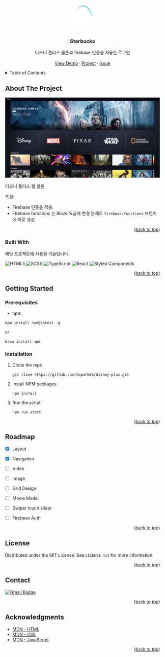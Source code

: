 <!--
https://github.com/othneildrew/Best-README-Template 를 기본으로 하여 수정해 사용
-->

<!-- PROJECT LOGO -->
<br />
<div align="center"> <!-- Obsolete attribute 는 일반 HTML 문서에서 해당되는거고, 깃허브의 마크다운에는 style text-align 이 적용되지 않고 align 이 적용된다. -->
  <a href="https://github.com/sbpark88">
    <!-- images 디렉토리의 `logo.png` 파일을 업데이트한다. -->
    <img src="images/logo.svg" alt="Logo" width="80" height="80">
  </a>

  <h3 align="center">Starbucks</h3>

  <p align="center">
    디즈니 플러스 클론과 firebase 인증을 사용한 로그인
    <!-- docs 가 필요시 주석을 해제하고 사용
    <br />
    <a href="https://github.com/othneildrew/disney-plus"><strong>Explore the docs »</strong></a>
    -->
    <br />
    <br />
    <!-- 아래 경로를 [product-deploy-url] 로 교체하고 문서 내 모든 `disney-plus`를 수정한다 -->
    <a href="javascript:void(0)">View Demo</a>
    ·
    <a href="https://github.com/sbpark88/disney-plus/projects">Project</a>
    ·
    <a href="https://github.com/sbpark88/disney-plus/issues">Issue</a>
  </p>
</div>



<!-- TABLE OF CONTENTS -->
<details>
  <summary>Table of Contents</summary>
  <ol>
    <li>
      <a href="#about-the-project">About The Project</a>
      <ul>
        <li><a href="#built-with">Built With</a></li>
      </ul>
    </li>
    <li>
      <a href="#getting-started">Getting Started</a>
      <ul>
        <li><a href="#prerequisites">Prerequisites</a></li>
        <li><a href="#installation">Installation</a></li>
      </ul>
    </li>
<!-- 사용 방법 설명이 필요한 프로젝트의 경우 해당 라인 주석을 해제하고 아래 USAGE EXAMPLES 섹션을 작성한다
    <li><a href="#usage">Usage</a></li>
-->
    <li><a href="#roadmap">Roadmap</a></li>
    <li><a href="#license">License</a></li>
    <li><a href="#contact">Contact</a></li>
    <li><a href="#acknowledgments">Acknowledgments</a></li>
  </ol>
</details>



<!-- ABOUT THE PROJECT -->
## About The Project

[![Product Name Screen Shot][product-screenshot]][product-deploy-url]

디즈니 플러스 웹 클론

특징:
- Firebase 인증을 적용.
- Firebase functions 는 Blaze 요금제 변경 문제로 `firebase-functions` 브랜치에 따로 생성.


<p align="right">(<a href="#readme-top">back to top</a>)</p>


### Built With
<!-- 필요에 따라 적절히 수정해 사용한다 -->

해당 프로젝트에 사용된 기술입니다.

![HTML5][HTML5 Icon]
![SCSS][SCSS Icon]
![TypeScript][TypeScript Icon]
![React][React Icon]
![Styled Components][Styled Components Icon]


<p align="right">(<a href="#readme-top">back to top</a>)</p>



<!-- GETTING STARTED -->
## Getting Started
<!-- 필요에 따라 적절히 수정해 사용한다 -->

### Prerequisites

- npm
```shell
npm install npm@latest -g
```

or

```shell
brew install npm
```

### Installation
<!-- git clone 경로를 확인한다 -->

1. Clone the repo
   ```shell
   git clone https://github.com/sbpark88/disney-plus.git
   ```
2. Install NPM packages
   ```shell
   npm install
   ```
3. Run the script
   ```shell
   npm run start
   ```
   
<p align="right">(<a href="#readme-top">back to top</a>)</p>



<!-- USAGE EXAMPLES -->
<!--
## Usage

Use this space to show useful examples of how a project can be used. Additional screenshots, code examples and demos work well in this space. You may also link to more resources.

_For more examples, please refer to the [Documentation](https://example.com)_

<p align="right">(<a href="#readme-top">back to top</a>)</p>
-->


<!-- ROADMAP -->
## Roadmap

- [X] Layout
- [X] Navigation
- [ ] Video
- [ ] Image
- [ ] Grid Design
- [ ] Movie Modal
- [ ] Swiper touch slider
- [ ] Firebase Auth



<p align="right">(<a href="#readme-top">back to top</a>)</p>



<!-- LICENSE -->
## License
<!-- 필요에 따라 적절히 수정해 사용한다 -->

Distributed under the MIT License. See `LICENSE.txt` for more information.

<p align="right">(<a href="#readme-top">back to top</a>)</p>



<!-- CONTACT -->
## Contact

[![Gmail Badge][Gmail Icon]][My Email]

<p align="right">(<a href="#readme-top">back to top</a>)</p>



<!-- ACKNOWLEDGMENTS -->
## Acknowledgments
<!-- 프로젝트에 관련된 레퍼런스 기술이 필요할 경우 사용한다  -->

- [MDN - HTML](https://developer.mozilla.org/ko/docs/Web/HTML)
- [MDN - CSS](https://developer.mozilla.org/ko/docs/Web/CSS)
- [MDN - JavaScript](https://developer.mozilla.org/ko/docs/Web/JavaScript)

<p align="right">(<a href="#readme-top">back to top</a>)</p>


<!-- images 디렉토리의 `screenshot.png` 파일을 업데이트한다. 배포된 프로젝트 경로를 추가한다. -->
[product-screenshot]:images/screenshot.png
[product-deploy-url]:about:blank


<!--
![HTML5][HTML5 Icon]
![CSS3][CSS3 Icon]
![SCSS][SCSS Icon]
![Styled Components][Styled Components Icon]
![MUI][MUI Icon]
![Tailwind CSS][Tailwind CSS Icon]
![Redux][Redux Icon]
![Redux Saga][Redux Saga Icon]
![Recoil][Recoil Icon]
![Zustand][Zustand Icon]
![Next.js][Next.js Icon]
![JavaScript][JavaScript Icon]
![TypeScript][TypeScript Icon]
![RxJS][RxJS Icon]
![Webpack][Webpack Icon]
![Vite][Vite Icon]
![React][React Icon]
![Angular][Angular Icon]
![Vue.js][Vue.js Icon]
![Java][Java Icon]
![Spring][Spring Icon]
![Spring Boot][Spring Boot Icon]
![Swift][Swift Icon]
![SwiftUI][SwiftUI Icon]
![RxSwift][RxSwift Icon]
![.NET][.NET Icon]
![Classic ASP][Classic ASP Icon]
![Node.js][Node.js Icon]
![Python][Python Icon]
![Docker][Docker Icon]
![Azure DevOps][Azure DevOps Icon]
![AWS EC2][AWS EC2 Icon]
![Raspberry Pi][Raspberry Pi Icon]
![Oracle][Oracle Icon]
![PostgreSQL][PostgreSQL Icon]
![MySQL][MySQL Icon]
![Microsoft SQL Server][Microsoft SQL Server Icon]
![OWASP][OWASP Icon]
![AWS Lambda][AWS Lambda Icon]


[![GitHub Blog][GitBlog Icon]][My Blog]
[![Gmail Badge][Gmail Icon]][My Email]
-->


<!-- MARKDOWN LINKS & IMAGES -->
<!-- https://www.markdownguide.org/basic-syntax/#reference-style-links -->

[HTML5 Icon]:https://img.shields.io/badge/HTML5-E34F26.svg?&style=for-the-badge&logo=HTML5&logoColor=white
[CSS3 Icon]:https://img.shields.io/badge/CSS3-1572B6.svg?&style=for-the-badge&logo=CSS3&logoColor=white
[SCSS Icon]:https://img.shields.io/badge/Scss-CC6699.svg?&style=for-the-badge&logo=Sass&logoColor=white
[Styled Components Icon]:https://img.shields.io/badge/Styled_Components-DB7093.svg?&style=for-the-badge&logo=styled-components&logoColor=white
[MUI Icon]:https://img.shields.io/badge/MUI-007FFF.svg?&style=for-the-badge&logo=MUI&logoColor=white
[Tailwind CSS Icon]:https://img.shields.io/badge/Tailwind_CSS-06B6D4.svg?&style=for-the-badge&logo=TailwindCSS&logoColor=white
[Redux Icon]:https://img.shields.io/badge/Redux-764ABC.svg?&style=for-the-badge&logo=Redux&logoColor=white
[Redux Saga Icon]:https://img.shields.io/badge/Redux_Saga-999999.svg?&style=for-the-badge&logo=Redux-Saga&logoColor=white
[Recoil Icon]:https://img.shields.io/badge/Recoil-3578E5.svg?&style=for-the-badge&logo=Recoil&logoColor=white
[Zustand Icon]:https://img.shields.io/badge/Zustand-999999.svg?&style=for-the-badge&logo=Zustand&logoColor=white
[Next.js Icon]:https://img.shields.io/badge/Next.js-000000.svg?&style=for-the-badge&logo=Next.js&logoColor=white
[JavaScript Icon]:https://img.shields.io/badge/JavaScript-F7DF1E.svg?&style=for-the-badge&logo=JavaScript&logoColor=white
[TypeScript Icon]:https://img.shields.io/badge/TypeScript-3178C6.svg?&style=for-the-badge&logo=TypeScript&logoColor=white
[RxJS Icon]:https://img.shields.io/badge/RxJS-A22846.svg?&style=for-the-badge&logo=ReactiveX&logoColor=white
[Webpack Icon]:https://img.shields.io/badge/Webpack-8DD6F9.svg?&style=for-the-badge&logo=Webpack&logoColor=white
[Vite Icon]:https://img.shields.io/badge/Vite-646CFF.svg?&style=for-the-badge&logo=Vite&logoColor=white
[Angular Icon]:https://img.shields.io/badge/Angular-DD0031.svg?&style=for-the-badge&logo=Angular&logoColor=white
[React Icon]:https://img.shields.io/badge/React-61DAFB.svg?&style=for-the-badge&logo=React&logoColor=white
[Vue.js Icon]:https://img.shields.io/badge/Vue.js-4FC08D.svg?&style=for-the-badge&logo=Vue.js&logoColor=white
[Java Icon]:https://img.shields.io/badge/Java-007396.svg?&style=for-the-badge&logo=Java&logoColor=white
[Spring Icon]:https://img.shields.io/badge/Spring-6DB33F.svg?&style=for-the-badge&logo=Spring&logoColor=white
[Spring Boot Icon]:https://img.shields.io/badge/Spring_Boot-6DB33F.svg?&style=for-the-badge&logo=SpringBoot&logoColor=white
[Swift Icon]:https://img.shields.io/badge/Swift-F05138.svg?&style=for-the-badge&logo=Swift&logoColor=white
[SwiftUI Icon]:https://img.shields.io/badge/SwiftUI-3178C6.svg?&style=for-the-badge&logo=Swift&logoColor=white
[RxSwift Icon]:https://img.shields.io/badge/RxSwift-A22846.svg?&style=for-the-badge&logo=ReactiveX&logoColor=white
[.NET Icon]:https://img.shields.io/badge/.NET-512BD4.svg?&style=for-the-badge&logo=dotnet&logoColor=white
[Classic ASP Icon]:https://img.shields.io/badge/Classic_ASP-339933.svg?&style=for-the-badge&logo=dotent&logoColor=white
[Node.js Icon]:https://img.shields.io/badge/Node.js-339933.svg?&style=for-the-badge&logo=node.js&logoColor=white
[Python Icon]:https://img.shields.io/badge/Python-3776AB.svg?&style=for-the-badge&logo=Python&logoColor=white
[Docker Icon]:https://img.shields.io/badge/Docker-2496ED.svg?&style=for-the-badge&logo=Docker&logoColor=white
[Azure DevOps Icon]:https://img.shields.io/badge/Azure_DevOps-0078D7.svg?&style=for-the-badge&logo=azuredevops&logoColor=white
[AWS EC2 Icon]:https://img.shields.io/badge/Aws_EC2-FF9900.svg?&style=for-the-badge&logo=amazonec2&logoColor=white
[Raspberry Pi Icon]:https://img.shields.io/badge/Raspberry_Pi-A22846.svg?&style=for-the-badge&logo=RaspberryPi&logoColor=white
[Oracle Icon]:https://img.shields.io/badge/Oracle-F80000.svg?&style=for-the-badge&logo=Oracle&logoColor=white
[PostgreSQL Icon]:https://img.shields.io/badge/PostgreSQL-4169E1.svg?&style=for-the-badge&logo=PostgreSQL&logoColor=white
[MySQL Icon]:https://img.shields.io/badge/MySQL-4479A1.svg?&style=for-the-badge&logo=MySQL&logoColor=white
[Microsoft SQL Server Icon]:https://img.shields.io/badge/Microsoft_SQL_Server-4479A1.svg?&style=for-the-badge&logo=MicrosoftSQLServer&logoColor=white
[OWASP Icon]:https://img.shields.io/badge/OWASP-000000.svg?&style=for-the-badge&logo=OWASP&logoColor=white
[AWS Lambda Icon]:https://img.shields.io/badge/Aws_Lambda-FF9900.svg?&style=for-the-badge&logo=amazonaws&logoColor=white


[GitBlog Icon]:http://img.shields.io/badge/GitHub_Blog-181717?style=flat-square&logo=github&logoColor=white
[My Blog]:https://sbpark88.github.io
[Gmail Icon]:https://img.shields.io/badge/Gmail-EA4335?style=flat-square&logo=Gmail&logoColor=white
[My Email]:mailto:devsbipa@gmail.com
